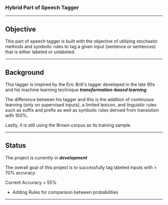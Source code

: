 ### **Hybrid Part of Speech Tagger**
---

**Objective**   
---

This part of speech tagger is built with the objective of utilizing stochastic methods and symbolic rules to tag a given input (sentence or sentences) that is either labeled or unlabeled.

---

**Background**
---    
   
This tagger is inspired by the Eric Brill's tagger developed in the late 90s and his machine learning technique ***transformation-based learning***.        
   
The difference between his tagger and this is the addition of continuous learning (only on supervised inputs), a limited lexicon, and linguistic rules such as suffix and prefix as well as symbolic rules derived from transistion with 100%. 

Lastly, it is still using the Brown corpus as its training sample.

---

**Status** 
---
The project is currently in ***development***

The overall goal of this project is to successfully tag labeled inputs with > 70% accuracy.

Current Accuracy = 55% 
   - Adding Rules for comparison between probabilities
   
---
